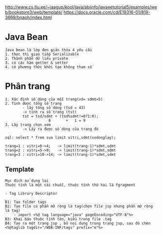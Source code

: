 http://www.cs.tlu.ee/~jaagup/kool/java/abiinfo/javaeetutorial5/examples/web/bookstore3/web/template/
https://docs.oracle.com/cd/E19316-01/819-3669/bnaoh/index.html

# Java Bean
	Java bean là lớp đơn giản thỏa 4 yêu cầu
	1. thực thi giao tiếp Serializable
	2. Thành phần dữ liêu private 
	3. có các hàm getter & setter
	4. có phương thức khởi tạo không tham số

	
# Phân trang
	1. Xác định số dòng của mỗi trang(vd= sdmt=5)
	2. Tính được tổng số trang
			- lấy tống số dòng (tsd = 43)
			-> tính ra số trang (tst)
			tst = tsd/sdmt + (tsd%sdmt!=0?1:0);
						8		+	1 = 9
	3. Lấy trang chọn xem 
			-> Lấy ra được số dòng của trang đó
	
	sql: select * from sua limit vitri,sdmt(sodonglay);	
	
	trang=1 : vitri=0->4; 	-> limit(trang-1)*sdmt,sdmt
	trang=2 : vitri=5->9; 	-> limit(trang-1)*sdmt,sdmt
	trang=3 : vitri=10->14; -> limit(trang-1)*sdmt,sdmt
	
## Template
	Mục đích sử dụng lại
	Thuộc tính là một cái chuỗi, thuộc tính thứ hai là fgragment
	
	- Tag Library Descriptor
	
	B1: Tạo folder tags
	B2: Tạo file có phần mở rộng là tag(chọn file jsp nhưng phần mở rộng là tag)
		- import <%@ tag language="java" pageEncoding="UTF-8"%> 
	B3: Khai báo thuộc tính tên, kiểu trong file .tag
	B4: Tạo ra một trang jsp , bỏ nọi dung trong trang jsp, sau đó chèn <%@taglib tagdir="/WEB-INF/tags" prefix="m"%>
		